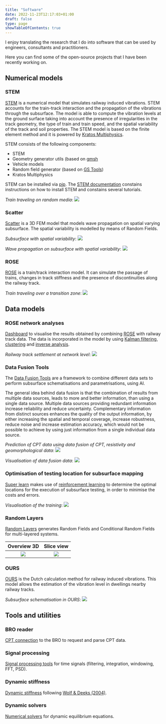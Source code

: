 ```yaml
---
title: "Software"
date: 2022-11-23T12:17:03+01:00
draft: false
type: page
showTableOfContents: true
---
```


<!-- title is already available from the headers -->

I enjoy translating the research that I do into software that can be used by engineers, consultants and practitioners.

Here you can find some of the open-source projects that I have been recently working on.


## Numerical models

### STEM
[STEM](https://github.com/StemVibrations/STEM) is a numerical model that simulates railway induced vibrations.
STEM accounts for the train-track interaction and the propagation of the vibrations through the subsurface.
The model is able to compute the vibration levels at the ground surface taking into account the presence of
irregularities in the track geometry, the type of train and train speed, and the spatial variability of the track and soil properties.
The STEM model is based on the finite element method and it is powered by [Kratos Multiphysics](https://github.com/KratosMultiphysics/Kratos).

STEM consists of the following components:

* STEM
* Geometry generator utils (based on [gmsh](https://gmsh.info/)
* Vehicle models
* Random field generator (based on [GS Tools](https://geostat-framework.org/))
* Kratos Multiphysics

STEM can be installed via [pip](https://pypi.org/project/STEM-Vibrations/). The [STEM documentation](https://stemvibrations.readthedocs.io/) constains instructions on how to install STEM and constains several tutorials.

_Train traveling on random media_:
![](/scatter_rose.gif)

### Scatter
[Scatter](https://github.com/PlatypusBytes/scatter) is a 3D FEM model that models wave propagation on
spatial varying subsurface. The spatial variability is modelled by means of Random Fields.

_Subsurface with spatial variability_:
![](/RF_theta_1_5.png)

_Wave propagation on subsurface with spatial variability_:
![](/RF_theta1_ani1.gif)

<!-- With Scatter it is also possible to model the passage of trains on spatial varying subsurface.
The train is modelled with the [ROSE](#rose) model.

_Train traveling on random media_:
![](/scatter_rose.gif) -->


### ROSE
[ROSE](https://github.com/PlatypusBytes/ROSE/) is a train/track interaction model.
It can simulate the passage of trains, changes in track stiffness and the presence of discontinuities along the railway track.

_Train traveling over a transition zone_:
![](/TZ.gif)


## Data models
### ROSE network analyses
[Dashboard](https://github.com/PlatypusBytes/ROSE-dashboard) to visualise the results obtained by combining [ROSE](#rose) with railway track data.
The data is incorporated in the model by using [Kalman filtering](https://en.wikipedia.org/wiki/Kalman_filter),
[clustering](https://en.wikipedia.org/wiki/Cluster_analysis) and
[inverse analysis](https://en.wikipedia.org/wiki/Inverse_problem).

_Railway track settlement at network level_:
![](/dashboard.gif)

### Data Fusion Tools
The [Data Fusion Tools](https://bitbucket.org/DeltaresGEO/datafusiontools/) are a framework to
combine different data sets to perform subsurface schematisations and parametrisations, using AI.

The general idea behind data fusion is that the combination of results from multiple data sources,
leads to more and better information, than using a single data source.
Multiple data sources providing redundant information increase reliability and reduce uncertainty.
Complementary information from distinct sources enhances the quality of the output information,
by either increasing the spatial and temporal coverage, increase robustness,
reduce noise and increase estimation accuracy, which would not be possible to achieve by using
just information from a single individual data source.

_Prediction of CPT data using data fusion of CPT, resistivity and geomorphological data_:
![](/CPTs.png)

_Visualisation of data fusion data_:
![](/data_fusion.gif)

### Optimisation of testing location for subsurface mapping
[Super learn](https://bitbucket.org/zuada/cpt_super_learn.git) makes use of
[reinforcement learning](https://en.wikipedia.org/wiki/Reinforcement_learning) to determine the optimal locations for
the execution of subsurface testing, in order to minimise the costs and errors.

_Visualisation of the training_:
![](/reinf_learn.gif)

### Random Layers
[Random Layers](https://github.com/brunozc/RandomLayers) generates Random Fields and Conditional Random Fields
for multi-layered systems.

Overview 3D                |  Slice view
:-------------------------:|:-------------------------:
![](/RF.png)               |  ![](/RF.gif)

### OURS
[OURS](https://github.com/rivm-syso/OURS/) is the Dutch calculation method for railway induced vibrations.
This model allows the estimation of the vibration level in dwellings nearby railway tracks.

_Subsurface schematisation in OURS_:
![](/ours.gif)


## Tools and utilities

### BRO reader
[CPT connection](https://github.com/PlatypusBytes/GeoDataReader)  to the BRO to request and parse CPT data.

### Signal processing
[Signal processing tools](https://github.com/PlatypusBytes/SignalProcessing) for time signals
(filtering, integration, windowing, FFT, PSD).

### Dynamic stiffness
[Dynamic stiffness](https://github.com/PlatypusBytes/WolfStiffness) following
[Wolf & Deeks (2004)](https://www.elsevier.com/books/foundation-vibration-analysis/wolf/978-0-7506-6164-5).

### Dynamic solvers
[Numerical solvers](https://github.com/PlatypusBytes/solvers/) for dynamic equilibrium equations.
